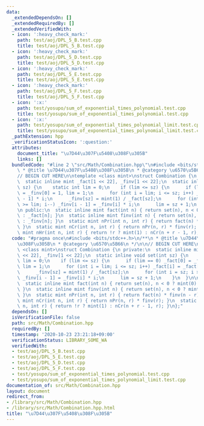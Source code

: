 ```yaml
---
data:
  _extendedDependsOn: []
  _extendedRequiredBy: []
  _extendedVerifiedWith:
  - icon: ':heavy_check_mark:'
    path: test/aoj/DPL_5_B.test.cpp
    title: test/aoj/DPL_5_B.test.cpp
  - icon: ':heavy_check_mark:'
    path: test/aoj/DPL_5_D.test.cpp
    title: test/aoj/DPL_5_D.test.cpp
  - icon: ':heavy_check_mark:'
    path: test/aoj/DPL_5_E.test.cpp
    title: test/aoj/DPL_5_E.test.cpp
  - icon: ':heavy_check_mark:'
    path: test/aoj/DPL_5_F.test.cpp
    title: test/aoj/DPL_5_F.test.cpp
  - icon: ':x:'
    path: test/yosupo/sum_of_exponential_times_polynomial.test.cpp
    title: test/yosupo/sum_of_exponential_times_polynomial.test.cpp
  - icon: ':x:'
    path: test/yosupo/sum_of_exponential_times_polynomial_limit.test.cpp
    title: test/yosupo/sum_of_exponential_times_polynomial_limit.test.cpp
  _pathExtension: hpp
  _verificationStatusIcon: ':question:'
  attributes:
    document_title: "\u7D44\u307F\u5408\u308F\u305B"
    links: []
  bundledCode: "#line 2 \"src/Math/Combination.hpp\"\n#include <bits/stdc++.h>\n/**\n\
    \ * @title \u7D44\u307F\u5408\u308F\u305B\n * @category \u6570\u5B66\n */\n\n\
    // BEGIN CUT HERE\n\ntemplate <class mint>\nstruct Combination {\n private:\n\
    \  static inline mint _fact[1 << 22], _finv[1 << 22];\n  static inline void set(int\
    \ sz) {\n    static int lim = 0;\n    if (lim <= sz) {\n      if (lim == 0) _fact[0]\
    \ = _finv[0] = 1, lim = 1;\n      for (int i = lim; i <= sz; i++) _fact[i] = _fact[i\
    \ - 1] * i;\n      _finv[sz] = mint(1) / _fact[sz];\n      for (int i = sz; i\
    \ >= lim; i--) _finv[i - 1] = _finv[i] * i;\n      lim = sz + 1;\n    }\n  }\n\
    \n public:\n  static inline mint fact(int n) { return set(n), n < 0 ? mint(0)\
    \ : _fact[n]; }\n  static inline mint finv(int n) { return set(n), n < 0 ? mint(0)\
    \ : _finv[n]; }\n  static mint nPr(int n, int r) { return fact(n) * finv(n - r);\
    \ }\n  static mint nCr(int n, int r) { return nPr(n, r) * finv(r); }\n  static\
    \ mint nHr(int n, int r) { return !r ? mint(1) : nCr(n + r - 1, r); }\n};\n"
  code: "#pragma once\n#include <bits/stdc++.h>\n/**\n * @title \u7D44\u307F\u5408\
    \u308F\u305B\n * @category \u6570\u5B66\n */\n\n// BEGIN CUT HERE\n\ntemplate\
    \ <class mint>\nstruct Combination {\n private:\n  static inline mint _fact[1\
    \ << 22], _finv[1 << 22];\n  static inline void set(int sz) {\n    static int\
    \ lim = 0;\n    if (lim <= sz) {\n      if (lim == 0) _fact[0] = _finv[0] = 1,\
    \ lim = 1;\n      for (int i = lim; i <= sz; i++) _fact[i] = _fact[i - 1] * i;\n\
    \      _finv[sz] = mint(1) / _fact[sz];\n      for (int i = sz; i >= lim; i--)\
    \ _finv[i - 1] = _finv[i] * i;\n      lim = sz + 1;\n    }\n  }\n\n public:\n\
    \  static inline mint fact(int n) { return set(n), n < 0 ? mint(0) : _fact[n];\
    \ }\n  static inline mint finv(int n) { return set(n), n < 0 ? mint(0) : _finv[n];\
    \ }\n  static mint nPr(int n, int r) { return fact(n) * finv(n - r); }\n  static\
    \ mint nCr(int n, int r) { return nPr(n, r) * finv(r); }\n  static mint nHr(int\
    \ n, int r) { return !r ? mint(1) : nCr(n + r - 1, r); }\n};"
  dependsOn: []
  isVerificationFile: false
  path: src/Math/Combination.hpp
  requiredBy: []
  timestamp: '2020-10-23 23:21:18+09:00'
  verificationStatus: LIBRARY_SOME_WA
  verifiedWith:
  - test/aoj/DPL_5_B.test.cpp
  - test/aoj/DPL_5_E.test.cpp
  - test/aoj/DPL_5_D.test.cpp
  - test/aoj/DPL_5_F.test.cpp
  - test/yosupo/sum_of_exponential_times_polynomial.test.cpp
  - test/yosupo/sum_of_exponential_times_polynomial_limit.test.cpp
documentation_of: src/Math/Combination.hpp
layout: document
redirect_from:
- /library/src/Math/Combination.hpp
- /library/src/Math/Combination.hpp.html
title: "\u7D44\u307F\u5408\u308F\u305B"
---
```

